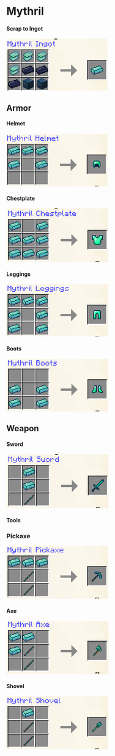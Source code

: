 # Mythril

#### Scrap to Ingot

![](<../../.gitbook/assets/image (5) (1) (1) (1) (1) (1).png>)

## Armor

#### Helmet

![](<../../.gitbook/assets/image (38).png>)

#### Chestplate

![](<../../.gitbook/assets/image (113) (1).png>)

#### Leggings

![](<../../.gitbook/assets/image (62).png>)

#### Boots

![](<../../.gitbook/assets/image (132) (1) (1).png>)

## Weapon

#### Sword

![](<../../.gitbook/assets/image (163).png>)

#### Tools

### Pickaxe

![](<../../.gitbook/assets/image (157) (1).png>)

#### Axe

![](<../../.gitbook/assets/image (133) (1) (1).png>)

#### Shovel

![](<../../.gitbook/assets/image (47).png>)

